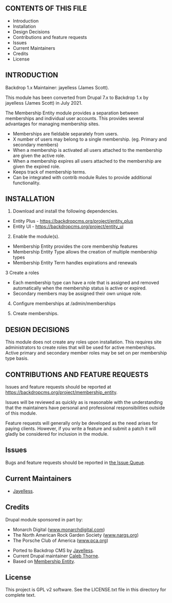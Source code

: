 CONTENTS OF THIS FILE
---------------------
  * Introduction
  * Installation
  * Design Decisions
  * Contributions and feature requests
  * Issues
  * Current Maintainers
  * Credits
  * License

INTRODUCTION
------------
Backdrop 1.x Maintainer: jayelless (James Scott).

This module has been converted from Drupal 7.x to Backdrop 1.x
by jayelless (James Scott) in July 2021.

The Membership Entity module provides a separation between memberships and
individual user accounts. This provides several advantages for managing
membership sites.

  * Memberships are fieldable separately from users.
  * X number of users may belong to a single membership. (eg. Primary and
    secondary members)
  * When a membership is activated all users attached to the membership are
    given the active role.
  * When a membership expires all users attached to the membership are given
    the expired role.
  * Keeps track of membership terms.
  * Can be integrated with contrib module Rules to provide additional
    functionality.

INSTALLATION
------------

1. Download and install the following dependencies.
  * Entity Plus - https://backdropcms.org/project/entity_plus
  * Entity UI - https://backdropcms.org/project/entity_ui

2. Enable the module(s).
  * Membership Entity provides the core membership features
  * Membership Entity Type allows the creation of multiple membership types
  * Membership Entity Term handles expirations and renewals

3 Create a roles
  * Each membership type can have a role that is assigned and removed
    automatically when the membership status is active or expired.
  * Secondary members may be assigned their own unique role.

4. Configure memberships at /admin/memberships

5. Create memberships.

DESIGN DECISIONS
----------------
This module does not create any roles upon installation. This requires site
administrators to create roles that will be used for active memberships. Active
primary and secondary member roles may be set on per membership type basis.

CONTRIBUTIONS AND FEATURE REQUESTS
----------------------------------
Issues and feature requests should be reported at
https://backdropcms.org/project/membership_entity.

Issues will be reviewed as quickly as is reasonable with the understanding that
the maintainers have personal and professional responsibilities outside of this
module.

Feature requests will generally only be developed as the need arises for
paying clients. However, if you write a feature and submit a patch it will
gladly be considered for inclusion in the module.

Issues
------

Bugs and feature requests should be reported in [the Issue Queue](https://github.com/backdrop-contrib/membership_entity/issues).

Current Maintainers
-------------------

- [Jayelless](https://github.com/jayelless).

Credits
-------

Drupal module sponsored in part by:
* Monarch Digital (www.monarchdigital.com)
* The North American Rock Garden Society (www.nargs.org)
* The Porsche Club of America (www.pca.org)

- Ported to Backdrop CMS by [Jayelless](https://github.com/jayelless).
- Current Drupal maintainer [Caleb Thorne](https://www.drupal.org/u/draenen).
- Based on [Membership Entity](https://www.drupal.org/project/membership_entity).

License
-------

This project is GPL v2 software.
See the LICENSE.txt file in this directory for complete text.
